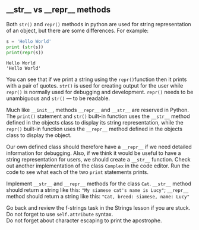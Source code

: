 ## \_\_str__ vs \_\_repr__ methods

Both `str()` and `repr()` methods in python are used for string representation of an object,
but there are some differences.
For example:
```python
s = 'Hello World'
print (str(s))
print(repr(s))
```
```text
Hello World
'Hello World'
```
You can see that if we print a string using the `repr()`function then it prints 
with a pair of quotes. `str()` is used for creating output for the user while `repr()` 
is normally used for debugging and development. `repr()` needs to be unambiguous 
and `str()` &mdash; to be readable.

Much like `__init__`, methods `__repr__` and `__str__` are reserved in Python. 
The `print()` statement and `str()` built-in function uses the `__str__` method defined in the objects class
to display its string representation, while the `repr()` built-in function uses the `__repr__` method 
defined in the objects class to display the object. 

Our own defined class should therefore have a `__repr__` if we need detailed information for debugging. 
Also, if we think it would be useful to have a string representation for users, we should create 
a `__str__` function. Check out another implementation of the class `Complex` in the code editor. Run the code
to see what each of the two `print` statements prints.

Implement `__str__` and `__repr__` methods for the class `Cat`. `__str__` method should return a string like this:
`"My siamese cat's name is Lucy"`;  `__repr__` method should return a string like this:
`"Cat, breed: siamese, name: Lucy"`



<div class="hint">Go back and review the f-strings task in the Strings lesson if you are stuck.</div>
<div class="hint">Do not forget to use <code>self.attribute</code> syntax.</div>
<div class="hint"> Do not forget about character escaping to print the apostrophe.</div>